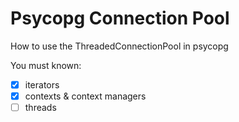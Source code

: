 # Psycopg Connection Pool

How to use the ThreadedConnectionPool in psycopg

You must known:

- [x] iterators
- [x] contexts & context managers
- [ ] threads
